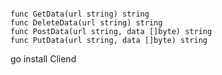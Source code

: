 
```golang 

func GetData(url string) string
func DeleteData(url string) string
func PostData(url string, data []byte) string
func PutData(url string, data []byte) string

```
<p> go install Cliend </p>
